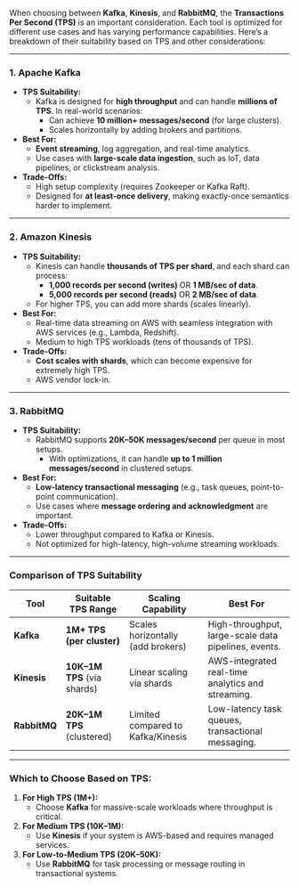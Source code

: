 When choosing between **Kafka**, **Kinesis**, and **RabbitMQ**, the **Transactions Per Second (TPS)** is an important consideration. Each tool is optimized for different use cases and has varying performance capabilities. Here’s a breakdown of their suitability based on TPS and other considerations:

---

### **1. Apache Kafka**

- **TPS Suitability:**
    - Kafka is designed for **high throughput** and can handle **millions of TPS**. In real-world scenarios:
        - Can achieve **10 million+ messages/second** (for large clusters).
        - Scales horizontally by adding brokers and partitions.
- **Best For:**
    - **Event streaming**, log aggregation, and real-time analytics.
    - Use cases with **large-scale data ingestion**, such as IoT, data pipelines, or clickstream analysis.
- **Trade-Offs:**
    - High setup complexity (requires Zookeeper or Kafka Raft).
    - Designed for **at least-once delivery**, making exactly-once semantics harder to implement.

---

### **2. Amazon Kinesis**

- **TPS Suitability:**
    - Kinesis can handle **thousands of TPS per shard**, and each shard can process:
        - **1,000 records per second (writes)** OR **1 MB/sec of data**.
        - **5,000 records per second (reads)** OR **2 MB/sec of data**.
    - For higher TPS, you can add more shards (scales linearly).
- **Best For:**
    - Real-time data streaming on AWS with seamless integration with AWS services (e.g., Lambda, Redshift).
    - Medium to high TPS workloads (tens of thousands of TPS).
- **Trade-Offs:**
    - **Cost scales with shards**, which can become expensive for extremely high TPS.
    - AWS vendor lock-in.

---

### **3. RabbitMQ**

- **TPS Suitability:**
    - RabbitMQ supports **20K–50K messages/second** per queue in most setups.
        - With optimizations, it can handle **up to 1 million messages/second** in clustered setups.
- **Best For:**
    - **Low-latency transactional messaging** (e.g., task queues, point-to-point communication).
    - Use cases where **message ordering and acknowledgment** are important.
- **Trade-Offs:**
    - Lower throughput compared to Kafka or Kinesis.
    - Not optimized for high-latency, high-volume streaming workloads.

---

### **Comparison of TPS Suitability**

| **Tool**     | **Suitable TPS Range**      | **Scaling Capability**            | **Best For**                                         |
| ------------ | --------------------------- | --------------------------------- | ---------------------------------------------------- |
| **Kafka**    | **1M+ TPS (per cluster)**   | Scales horizontally (add brokers) | High-throughput, large-scale data pipelines, events. |
| **Kinesis**  | **10K–1M TPS** (via shards) | Linear scaling via shards         | AWS-integrated real-time analytics and streaming.    |
| **RabbitMQ** | **20K–1M TPS** (clustered)  | Limited compared to Kafka/Kinesis | Low-latency task queues, transactional messaging.    |

---

### **Which to Choose Based on TPS:**

1. **For High TPS (1M+):**
    - Choose **Kafka** for massive-scale workloads where throughput is critical.
2. **For Medium TPS (10K–1M):**
    - Use **Kinesis** if your system is AWS-based and requires managed services.
3. **For Low-to-Medium TPS (20K–50K):**
    - Use **RabbitMQ** for task processing or message routing in transactional systems.